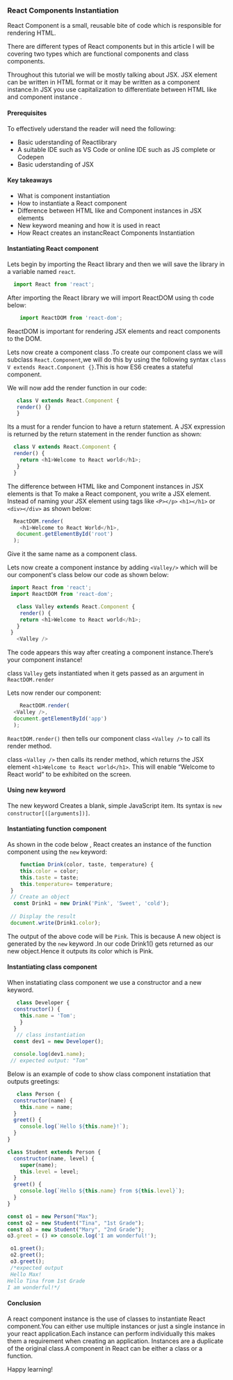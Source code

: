 ### React Components  Instantiation

React Component is a small, reusable bite of code which is responsible  for   rendering HTML.

There are different types of React components but in this article I will be covering two types  which are functional components and class components.

Throughout this tutorial we will be mostly talking about JSX. JSX element can be written in HTML format or it may be written as a component instance.In JSX you use capitalization to differentiate between HTML like and component instance .

#### Prerequisites
To effectively uderstand the reader will need the following:

- Basic uderstanding of Reactlibrary
- A suitable IDE such as VS Code or online IDE such as JS complete or Codepen
- Basic uderstanding of JSX

#### Key takeaways 
- What is component instantiation
- How to instantiate a React component 
- Difference between HTML like  and Component instances in JSX elements
- New keyword meaning and how it is used in react
- How React creates an instancReact Components  Instantiation

#### Instantiating React component
Lets begin by  importing the React library and then we will  save the library in a variable named `react`. 

```js
  import React from 'react';
```
    
After importing the React library we will import ReactDOM using th code below:

```js
    import ReactDOM from 'react-dom';
```    
ReactDOM  is important for rendering JSX elements and react components to the DOM.

Lets now create a component class .To create our component class we will subclass `React.Component`,we will do this by using the following syntax `class V extends React.Component {}`.This is how  ES6  creates a stateful component.  

We will now add the render function in our code:

```js
   class V extends React.Component {
   render() {}
   }
```

Its a must for a render funcion to have a return statement. A JSX expression is returned  by the return statement in the render function as shown:

```js
  class V extends React.Component {
  render() {
    return <h1>Welcome to React world</h1>;
   }
  }
```
 
The difference between HTML like  and Component instances in JSX elements is that To make a React component, you write a JSX element. Instead of naming your JSX element using tags like `<P></p>` `<h1></h1>` or `<div></div>` as shown below:

```js
  ReactDOM.render(
    <h1>Welcome to React World</h1>,
   document.getElementById('root')
  );
```
Give it the same name as a component class.

Lets now create a component instance by adding `<Valley/>` which will be our component's class below our code as shown below:

```js
 import React from 'react';
 import ReactDOM from 'react-dom';

   class Valley extends React.Component {
    render() {
    return <h1>Welcome to React world</h1>;
   }
 }
   <Valley />
```
The code appears this way after creating a component instance.There’s your component instance!

class `Valley` gets instantiated when it gets passed as an argument in `ReactDOM.render`

Lets now render our component:
```js
    ReactDOM.render(
  <Valley />,
  document.getElementById('app')
  );
```

`ReactDOM.render()` then tells  our component class `<Valley />` to call its render method.

class `<Valley />` then calls its render method, which  returns the JSX element `<h1>Welcome to React world</h1>`.  This will enable “Welcome to React world” to be exhibited  on the screen.

#### Using new keyword 
The new keyword Creates a blank, simple JavaScript item. Its syntax is `new constructor[([arguments])]`. 

#### Instantiating function component
As shown in the code below  , React creates an instance of the function component using the `new` keyword:

```js
    function Drink(color, taste, temperature) {
    this.color = color;
    this.taste = taste;
    this.temperature= temperature;
 }
 // Create an object
  const Drink1 = new Drink('Pink', 'Sweet', 'cold');
  
 // Display the result
 document.write(Drink1.color);
```
The output of the above code will be `Pink`. This is because A new object is generated by the `new` keyword .In our code Drink1() gets returned as our new object.Hence it outputs its color which is Pink.

#### Instantiating class component 
When instatiating class component we use a constructor and a new keyword.

```js
   class Developer {
  constructor() {
    this.name = 'Tom';
    }
  }
   // class instantiation
  const dev1 = new Developer();

  console.log(dev1.name);
 // expected output: "Tom"
 ```

Below is an example of code to show class component  instatiation that outputs greetings:

```js
   class Person {
  constructor(name) {
    this.name = name;
  }
  greet() {
    console.log(`Hello ${this.name}!`);
  }
}

class Student extends Person {
  constructor(name, level) {
    super(name);
    this.level = level;
  }
  greet() {
    console.log(`Hello ${this.name} from ${this.level}`);
  }
}

const o1 = new Person("Max");
const o2 = new Student("Tina", "1st Grade");
const o3 = new Student("Mary", "2nd Grade");
o3.greet = () => console.log('I am wonderful!');

 o1.greet();
 o2.greet();
 o3.greet();
 /*expected output
 Hello Max!
Hello Tina from 1st Grade
I am wonderful!*/
```

#### Conclusion
A react component instance is the use of classes to instantiate  React component.You can either use multiple instances or just a single instance in your react application.Each instance can perform individually this makes them a requirement when creating an application. Instances are a duplicate of the original class.A component in React can be  either a class or a function.

Happy learning!
